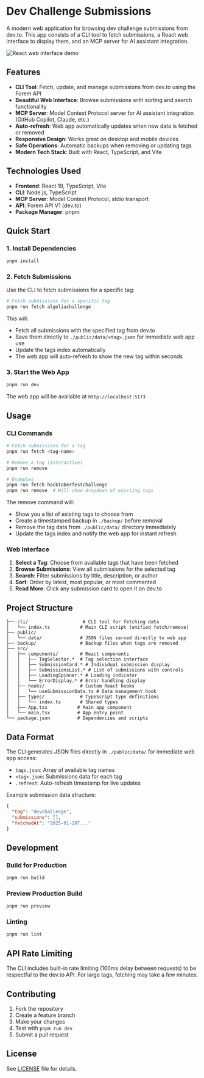 # Dev Challenge Submissions

A modern web application for browsing dev challenge submissions from dev.to. This app consists of a CLI tool to fetch submissions, a React web interface to display them, and an MCP server for AI assistant integration.

![React web interface demo](https://github.com/user-attachments/assets/03fc5b73-e23a-4760-a3a4-daf7d86631d5)

## Features

- **CLI Tool**: Fetch, update, and manage submissions from dev.to using the Forem API
- **Beautiful Web Interface**: Browse submissions with sorting and search functionality
- **MCP Server**: Model Context Protocol server for AI assistant integration (GitHub Copilot, Claude, etc.)
- **Auto-refresh**: Web app automatically updates when new data is fetched or removed
- **Responsive Design**: Works great on desktop and mobile devices
- **Safe Operations**: Automatic backups when removing or updating tags
- **Modern Tech Stack**: Built with React, TypeScript, and Vite

## Technologies Used

- **Frontend**: React 19, TypeScript, Vite
- **CLI**: Node.js, TypeScript
- **MCP Server**: Model Context Protocol, stdio transport
- **API**: Forem API V1 (dev.to)
- **Package Manager**: pnpm

## Quick Start

### 1. Install Dependencies

```bash
pnpm install
```

### 2. Fetch Submissions

Use the CLI to fetch submissions for a specific tag:

```bash
# Fetch submissions for a specific tag
pnpm run fetch algoliachallenge
```

This will:
- Fetch all submissions with the specified tag from dev.to
- Save them directly to `./public/data/<tag>.json` for immediate web app use
- Update the tags index automatically
- The web app will auto-refresh to show the new tag within seconds

### 3. Start the Web App

```bash
pnpm run dev
```

The web app will be available at `http://localhost:5173`

## Usage

### CLI Commands

```bash
# Fetch submissions for a tag
pnpm run fetch <tag-name>

# Remove a tag (interactive)
pnpm run remove

# Examples
pnpm run fetch hacktoberfestchallenge
pnpm run remove  # Will show dropdown of existing tags
```

The remove command will:
- Show you a list of existing tags to choose from
- Create a timestamped backup in `./backup/` before removal
- Remove the tag data from `./public/data/` directory immediately
- Update the tags index and notify the web app for instant refresh

### Web Interface

1. **Select a Tag**: Choose from available tags that have been fetched
2. **Browse Submissions**: View all submissions for the selected tag
3. **Search**: Filter submissions by title, description, or author
4. **Sort**: Order by latest, most popular, or most commented
5. **Read More**: Click any submission card to open it on dev.to

## Project Structure

```
├── cli/                    # CLI tool for fetching data
│   └── index.ts           # Main CLI script (unified fetch/remove)
├── public/
│   └── data/              # JSON files served directly to web app
├── backup/                # Backup files when tags are removed
├── src/
│   ├── components/        # React components
│   │   ├── TagSelector.*  # Tag selection interface
│   │   ├── SubmissionCard.* # Individual submission display
│   │   ├── SubmissionsList.* # List of submissions with controls
│   │   ├── LoadingSpinner.* # Loading indicator
│   │   └── ErrorDisplay.* # Error handling display
│   ├── hooks/             # Custom React hooks
│   │   └── useSubmissionData.ts # Data management hook
│   ├── types/             # TypeScript type definitions
│   │   └── index.ts       # Shared types
│   ├── App.tsx           # Main app component
│   └── main.tsx          # App entry point
└── package.json          # Dependencies and scripts
```

## Data Format

The CLI generates JSON files directly in `./public/data/` for immediate web app access:

- `tags.json`: Array of available tag names
- `<tag>.json`: Submissions data for each tag
- `.refresh`: Auto-refresh timestamp for live updates

Example submission data structure:
```json
{
  "tag": "devchallenge",
  "submissions": [],
  "fetchedAt": "2025-01-28T..."
}
```

## Development

### Build for Production

```bash
pnpm run build
```

### Preview Production Build

```bash
pnpm run preview
```

### Linting

```bash
pnpm run lint
```

## API Rate Limiting

The CLI includes built-in rate limiting (100ms delay between requests) to be respectful to the dev.to API. For large tags, fetching may take a few minutes.

## Contributing

1. Fork the repository
2. Create a feature branch
3. Make your changes
4. Test with `pnpm run dev`
5. Submit a pull request

## License

See [LICENSE](LICENSE) file for details.
